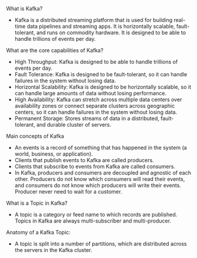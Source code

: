 What is Kafka?
- Kafka is a distributed streaming platform that is used for building real-time data pipelines and streaming apps. It is horizontally scalable, fault-tolerant, and runs on commodity hardware. It is designed to be able to handle trillions of events per day.

What are the core capabilities of Kafka?
- High Throughput: Kafka is designed to be able to handle trillions of events per day.
- Fault Tolerance: Kafka is designed to be fault-tolerant, so it can handle failures in the system without losing data.
- Horizontal Scalability: Kafka is designed to be horizontally scalable, so it can handle large amounts of data without losing performance.
- High Availability: Kafka can stretch across multiple data centers over availability zones or connect separate clusters across geographic centers, so it can handle failures in the system without losing data.
- Permanent Storage: Stores streams of data in a distributed, fault-tolerant, and durable cluster of servers.

Main concepts of Kafka
- An events is a record of something that has happened in the system (a world, business, or application).
- Clients that publish events to Kafka are called producers.
- Clients that subscribe to events from Kafka are called consumers.
- In Kafka, producers and consumers are decoupled and agnostic of each other. Producers do not know which consumers will read their events, and consumers do not know which producers will write their events. Producer never need to wait for a customer.

What is a Topic in Kafka?
- A topic is a category or feed name to which records are published. Topics in Kafka are always multi-subscriber and multi-producer.


Anatomy of a Kafka Topic:
- A topic is split into a number of partitions, which are distributed across the servers in the Kafka cluster.